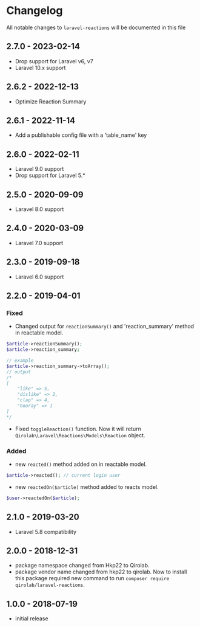 # Changelog

All notable changes to `laravel-reactions` will be documented in this file

## 2.7.0 - 2023-02-14

- Drop support for Laravel v6, v7
- Laravel 10.x support

## 2.6.2 - 2022-12-13

- Optimize Reaction Summary

## 2.6.1 - 2022-11-14

- Add a publishable config file with a 'table_name' key

## 2.6.0 - 2022-02-11

- Laravel 9.0 support
- Drop support for Laravel 5.*

## 2.5.0 - 2020-09-09

- Laravel 8.0 support

## 2.4.0 - 2020-03-09

- Laravel 7.0 support

## 2.3.0 - 2019-09-18

- Laravel 6.0 support

## 2.2.0 - 2019-04-01

### Fixed

- Changed output for `reactionSummary()` and 'reaction_summary' method in reactable model.

```php
$article->reactionSummary();
$article->reaction_summary;

// example
$article->reaction_summary->toArray();
// output
/*
[
    "like" => 5,
    "dislike" => 2,
    "clap" => 4,
    "hooray" => 1
]
*/
```

- Fixed `toggleReaction()` function. Now it will return `Qirolab\Laravel\Reactions\Models\Reaction` object.

### Added

- new `reacted()` method added on in reactable model.

```php
$article->reacted(); // current login user
```

- new `reactedOn($article)` method added to reacts model.

```php
$user->reactedOn($article);
```

## 2.1.0 - 2019-03-20

- Laravel 5.8 compatibility

## 2.0.0 - 2018-12-31

- package namespace changed from Hkp22 to Qirolab.
- package vendor name changed from hkp22 to qirolab. Now to install this package required new command to run `composer require qirolab/laravel-reactions`.

## 1.0.0 - 2018-07-19

- initial release
